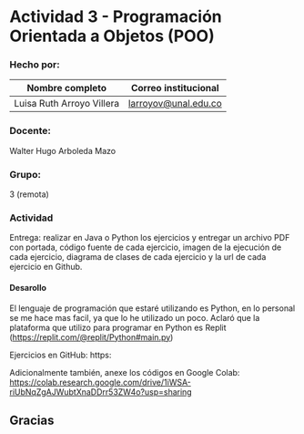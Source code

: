 # Actividad 3 - Programación Orientada a Objetos (POO)

### Hecho por:
|Nombre completo                       |Correo institucional      |
|--------------------------------------|--------------------------|
|Luisa Ruth Arroyo Villera             |larroyov@unal.edu.co      |

### Docente:
Walter Hugo Arboleda Mazo

### Grupo:
3 (remota)

### Actividad
Entrega: realizar en Java o Python los ejercicios y entregar un archivo PDF con portada, código fuente de cada ejercicio, imagen de la ejecución de cada ejercicio, diagrama de clases de cada ejercicio y la url de cada ejercicio en Github.

#### Desarollo
El lenguaje de programación que estaré utilizando es Python, en lo personal se me hace mas facil, ya que lo he utilizado un poco.
Aclaró que la plataforma que utilizo para programar en Python es Replit (https://replit.com/@replit/Python#main.py) 

Ejercicios en GitHub: https:

Adicionalmente también, anexe los códigos en Google Colab: https://colab.research.google.com/drive/1iWSA-riUbNqZgAJWubtXnaDDrr53ZW4o?usp=sharing
##
## Gracias
